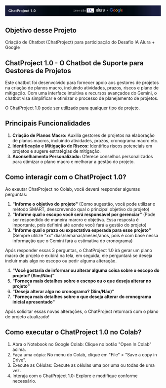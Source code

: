![Texto Alternativo](https://github.com/TB-Pereira/Projeto_ChatProject_IA_Alura_Google/blob/main/ChatProject.PNG?raw=true)

## Objetivo desse Projeto
Criação de Chatbot (ChatProject) para participação do Desafio IA Alura + Google

## ChatProject 1.0 - O Chatbot de Suporte para Gestores de Projetos 
Este chatbot foi desenvolvido para fornecer apoio aos gestores de projetos na criação de planos macro, incluindo atividades, prazos, riscos e plano de mitigação. 
Com uma interface intuitiva e recursos avançados do Gemini, o chatbot visa simplificar e otimizar o processo de planejamento de projetos.

O ChatProject 1.0 pode ser utilizado para qualquer tipo de projeto. 

## Principais Funcionalidades
1. **Criação de Planos Macro:** Auxilia gestores de projetos na elaboração de planos macros, incluindo atividades, prazos, cronograma macro etc.
2. **Identificação e Mitigação de Riscos:** Identifica riscos potenciais em projetos e sugere estratégias de mitigação.
3. **Aconselhamento Personalizado:** Oferece conselhos personalizados para otimizar o plano macro e melhorar a gestão do projeto.

## Como interagir com o ChatProject 1.0?
Ao exeutar ChatProject no Colab, você deverá responder algumas perguntas:

1. **"Informe o objetivo do projeto"** (Como sugestão, você pode utilizar o método SMART, deescrevendo qual o principal objetivo do projeto)
2. **"Informe qual o escopo você será responsável por gerenciar"** (Pode ser respondido de maneira marcro e objetiva. Essa resposta é importante, pois definirá até aonde você fará a gestão do projeto)
3. **"Informe qual o prazo ou expectativa esperada para esse projeto"** (Sempre utilize "xx" dias/semanas/meses/anos, pois é com base nessa informação que o Gemini fará a estimativa do cronograma)

Após responder essas 3 perguntas, o ChatProject 1.0 irá gerar um plano macro de projeto e exibirá na tela, em seguida, ele perguntará se deseja incluir mais algo no escopo ou pedir alguma alteração.

4. **"Você gostaria de informar ou  alterar alguma coisa sobre o escopo do projeto? (Sim/Não)"**
5. **"Forneça mais detalhes sobre o escopo ou o que deseja alterar no projeto"**
6. **"Deseja alterar algo no cronograma? (Sim/Não)"**
7. **"Forneça mais detalhes sobre o que deseja alterar do cronograma inicial apresentado"**

Após solicitar essas novas alterações, o ChatProject retornará com o plano de projeto atualizado! 

## Como executar o ChatProject 1.0 no Colab?

1. Abra o Notebook no Google Colab: Clique no botão "Open In Colab" acima.
2. Faça uma cópia: No menu do Colab, clique em "File" > "Save a copy in Drive".
3. Execute as Células: Execute as células uma por uma ou todas de uma vez.
4. Interaja com o ChatProject 1.0: Explore e modifique conforme necessário.





